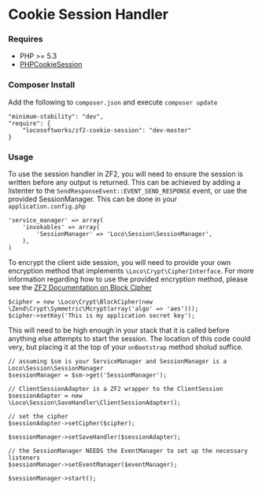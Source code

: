 
# Cookie Session Handler #

### Requires ###

 * PHP >= 5.3
 * [PHPCookieSession](https://github.com/moranjk/PHPCookieSession)

### Composer Install ###

Add the following to `composer.json` and execute `composer update`

```
"minimum-stability": "dev",
"require": {
    "locosoftworks/zf2-cookie-session": "dev-master"
}
```

### Usage ###

To use the session handler in ZF2, you will need to ensure the session is written before any output is returned.  This can be achieved by adding a listenter to the `SendResponseEvent::EVENT_SEND_RESPONSE` event, or use the provided SessionManager.  This can be done in your `application.config.php`

```
'service_manager' => array(
	'invokables' => array(
	    'SessionManager' => 'Loco\Session\SessionManager',
	),
)
````

To encrypt the client side session, you will need to provide your own encryption method that implements `\Loco\Crypt\CipherInterface`.  For more information regarding how to use the provided encryption method, please see the [ZF2 Documentation on Block Cipher](http://framework.zend.com/manual/2.0/en/modules/zend.crypt.block-cipher.html)

```
$cipher = new \Loco\Crypt\BlockCipher(new \Zend\Crypt\Symmetric\Mcrypt(array('algo' => 'aes')));
$cipher->setKey('This is my application secret key');
```

This will need to be high enough in your stack that it is called before anything else attempts to start the session.  The location of this code could very, but placing it at the top of your `onBootstrap` method sholud suffice.

```
// assuming $sm is your ServiceManager and SessionManager is a Loco\Session\SessionManager
$sessionManager = $sm->get('SessionManager');

// ClientSessionAdapter is a ZF2 wrapper to the ClientSession
$sessionAdapter = new \Loco\Session\SaveHandler\ClientSessionAdapter();

// set the cipher
$sessionAdapter->setCipher($cipher);

$sessionManager->setSaveHandler($sessionAdapter);

// the SessionManager NEEDS the EventManager to set up the necessary listeners
$sessionManager->setEventManager($eventManager);

$sessionManager->start();
```